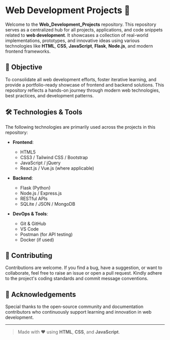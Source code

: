 # Web Development Projects 🚀

Welcome to the **Web_Development_Projects** repository. This repository serves as a centralized hub for all projects, applications, and code snippets related to **web development**. It showcases a collection of real-world implementations, prototypes, and innovative ideas using various technologies like **HTML**, **CSS**, **JavaScript**, **Flask**, **Node.js**, and modern frontend frameworks.

## 📌 Objective

To consolidate all web development efforts, foster iterative learning, and provide a portfolio-ready showcase of frontend and backend solutions. This repository reflects a hands-on journey through modern web technologies, best practices, and development patterns.

## 🛠️ Technologies & Tools

The following technologies are primarily used across the projects in this repository:

- **Frontend**:
  - HTML5
  - CSS3 / Tailwind CSS / Bootstrap
  - JavaScript / jQuery
  - React.js / Vue.js (where applicable)

- **Backend**:
  - Flask (Python)
  - Node.js / Express.js
  - RESTful APIs
  - SQLite / JSON / MongoDB

- **DevOps & Tools**:
  - Git & GitHub
  - VS Code
  - Postman (for API testing)
  - Docker (if used)
 
## 🤝 Contributing

Contributions are welcome. If you find a bug, have a suggestion, or want to collaborate, feel free to raise an issue or open a pull request. Kindly adhere to the project's coding standards and commit message conventions.

## 🙏 Acknowledgements

Special thanks to the open-source community and documentation contributors who continuously support learning and innovation in web development.

---
> Made with ❤️ using **HTML**, **CSS**, and **JavaScript**.
